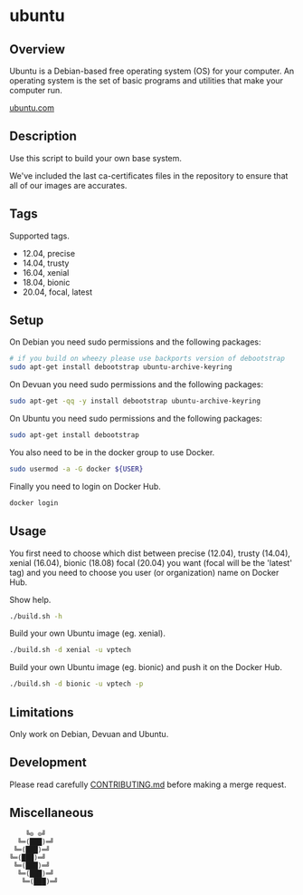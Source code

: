 # ubuntu

## Overview

Ubuntu is  a Debian-based  free operating  system (OS)  for your  computer.  An
operating system  is the  set of  basic programs and  utilities that  make your
computer run.

[ubuntu.com](https://www.ubuntu.com/)

## Description

Use this script to build your own base system.

We've included the last ca-certificates files  in the repository to ensure that
all of our images are accurates.

## Tags

Supported tags.

- 12.04, precise
- 14.04, trusty
- 16.04, xenial
- 18.04, bionic
- 20.04, focal, latest

## Setup

On Debian you need sudo permissions and the following packages:

```bash
# if you build on wheezy please use backports version of debootstrap
sudo apt-get install debootstrap ubuntu-archive-keyring
```

On Devuan you need sudo permissions and the following packages:

```bash
sudo apt-get -qq -y install debootstrap ubuntu-archive-keyring
```

On Ubuntu you need sudo permissions and the following packages:

```bash
sudo apt-get install debootstrap
```

You also need to be in the docker group to use Docker.

```bash
sudo usermod -a -G docker ${USER}
```

Finally you need to login on Docker Hub.

```bash
docker login
```

## Usage

You first  need to choose which  dist between precise (12.04),  trusty (14.04),
xenial  (16.04), bionic  (18.08)  focal (20.04)  you want  (focal  will be  the
'latest' tag) and you need to choose  you user (or organization) name on Docker
Hub.

Show help.

```bash
./build.sh -h
```

Build your own Ubuntu image (eg. xenial).

```bash
./build.sh -d xenial -u vptech
```

Build your own Ubuntu image (eg. bionic) and push it on the Docker Hub.

```bash
./build.sh -d bionic -u vptech -p
```

## Limitations

Only work on Debian, Devuan and Ubuntu.

## Development

Please read carefully [CONTRIBUTING.md](CONTRIBUTING.md)  before making a merge
request.

## Miscellaneous

```text
    ╚⊙ ⊙╝
  ╚═(███)═╝
 ╚═(███)═╝
╚═(███)═╝
 ╚═(███)═╝
  ╚═(███)═╝
   ╚═(███)═╝
```

